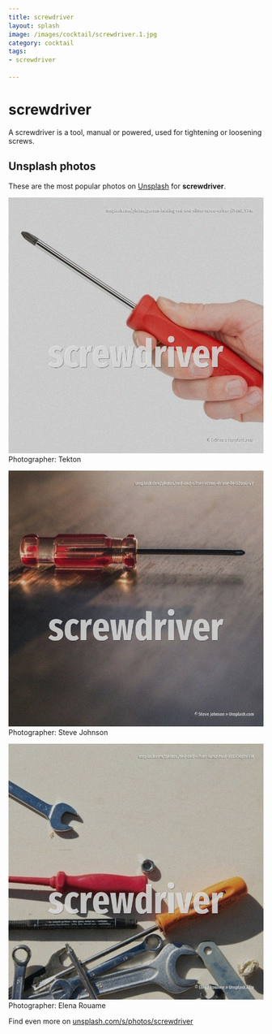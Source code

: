 ```yaml
---
title: screwdriver
layout: splash
image: /images/cocktail/screwdriver.1.jpg
category: cocktail
tags:
- screwdriver

---
```

# screwdriver

A  screwdriver is a tool, manual or powered, used for tightening or loosening screws.    

 
## Unsplash photos
These are the most popular photos on [Unsplash](https://unsplash.com) for **screwdriver**.
 
![screwdriver](/images/cocktail/screwdriver.1.jpg)
Photographer:  Tekton
 
![screwdriver](/images/cocktail/screwdriver.2.jpg)
Photographer:  Steve Johnson
 
![screwdriver](/images/cocktail/screwdriver.3.jpg)
Photographer:  Elena Rouame
 
Find even more on [unsplash.com/s/photos/screwdriver](https://unsplash.com/s/photos/screwdriver)
 
